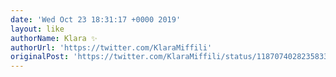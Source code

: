 ```yaml
---
date: 'Wed Oct 23 18:31:17 +0000 2019'
layout: like
authorName: Klara ✨
authorUrl: 'https://twitter.com/KlaraMiffili'
originalPost: 'https://twitter.com/KlaraMiffili/status/1187074028235833344'
---
```

